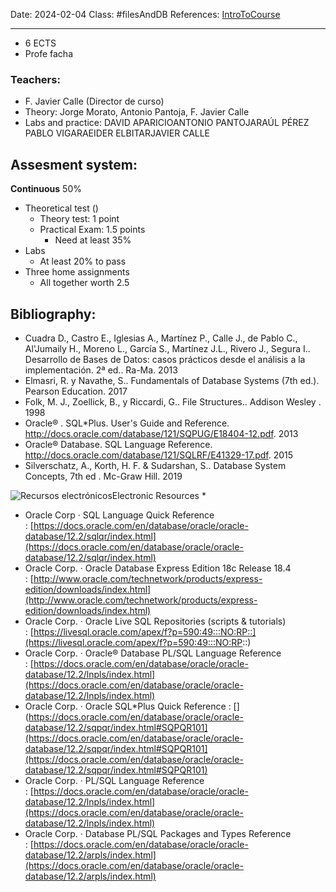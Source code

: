 Date: 2024-02-04
Class: #filesAndDB
References: [IntroToCourse](https://aulaglobal.uc3m.es/pluginfile.php/6848643/mod_resource/content/0/item%200_GII.pdf)

---

+ 6 ECTS
+ Profe facha
### Teachers: 
+ F. Javier Calle (Director de curso)
+ Theory: Jorge Morato, Antonio Pantoja, F. Javier Calle
+ Labs and practice: DAVID APARICIOANTONIO PANTOJARAÚL PÉREZ PABLO VIGARAEIDER ELBITARJAVIER CALLE
## Assesment system: 

**Continuous** 50%
+ Theoretical test ()
	+ Theory test: 1 point 
	+ Practical Exam: 1.5 points
		+ Need at least 35%
+ Labs
	+ At least 20% to pass
+ Three home assignments
	+ All together worth 2.5

## Bibliography: 

- Cuadra D., Castro E., Iglesias A., Martínez P., Calle J., de Pablo C., Al'Jumaily H., Moreno L., García S., Martínez J.L., Rivero J., Segura I.. Desarrollo de Bases de Datos: casos prácticos desde el análisis a la implementación. 2ª ed.. Ra-Ma. 2013
- Elmasri, R. y Navathe, S.. Fundamentals of Database Systems (7th ed.). Pearson Education. 2017
- Folk, M. J., Zoellick, B., y Riccardi, G.. File Structures.. Addison Wesley . 1998
- Oracle® . SQL*Plus. User's Guide and Reference. http://docs.oracle.com/database/121/SQPUG/E18404-12.pdf. 2013
- Oracle® Database. SQL Language Reference. http://docs.oracle.com/database/121/SQLRF/E41329-17.pdf. 2015
- Silverschatz, A., Korth, H. F. & Sudarshan, S.. Database System Concepts, 7th ed . Mc-Graw Hill. 2019

![Recursos electrónicos](https://aplicaciones.uc3m.es/cpa/web/imagenes/ARROBA.gif)Electronic Resources *

- Oracle Corp · SQL Language Quick Reference : [https://docs.oracle.com/en/database/oracle/oracle-database/12.2/sqlqr/index.html](https://docs.oracle.com/en/database/oracle/oracle-database/12.2/sqlqr/index.html)
- Oracle Corp. · Oracle Database Express Edition 18c Release 18.4 : [http://www.oracle.com/technetwork/products/express-edition/downloads/index.html](http://www.oracle.com/technetwork/products/express-edition/downloads/index.html)
- Oracle Corp. · Oracle Live SQL Repositories (scripts & tutorials) : [https://livesql.oracle.com/apex/f?p=590:49:::NO:RP::](https://livesql.oracle.com/apex/f?p=590:49:::NO:RP::)
- Oracle Corp. · Oracle® Database PL/SQL Language Reference : [https://docs.oracle.com/en/database/oracle/oracle-database/12.2/lnpls/index.html](https://docs.oracle.com/en/database/oracle/oracle-database/12.2/lnpls/index.html)
- Oracle Corp. · Oracle SQL*Plus Quick Reference : [](https://docs.oracle.com/en/database/oracle/oracle-database/12.2/sqpqr/index.html#SQPQR101](https://docs.oracle.com/en/database/oracle/oracle-database/12.2/sqpqr/index.html#SQPQR101](https://docs.oracle.com/en/database/oracle/oracle-database/12.2/sqpqr/index.html#SQPQR101)
- Oracle Corp. · PL/SQL Language Reference : [https://docs.oracle.com/en/database/oracle/oracle-database/12.2/lnpls/index.html](https://docs.oracle.com/en/database/oracle/oracle-database/12.2/lnpls/index.html)
- Oracle Corp. · Database PL/SQL Packages and Types Reference : [https://docs.oracle.com/en/database/oracle/oracle-database/12.2/arpls/index.html](https://docs.oracle.com/en/database/oracle/oracle-database/12.2/arpls/index.html)